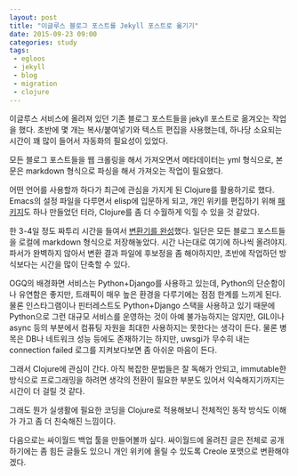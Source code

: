 ```yaml
---
layout: post
title: "이글루스 블로그 포스트를 Jekyll 포스트로 옮기기"
date: 2015-09-23 09:00
categories: study
tags:
 - egloos
 - jekyll
 - blog
 - migration
 - clojure
---
```


이글루스 서비스에 올려져 있던 기존 블로그 포스트들을 jekyll 포스트로 옮겨오는 작업을 했다. 초반에 몇 개는 복사/붙여넣기와 텍스트 편집을 사용했는데, 하나당 소요되는 시간이 꽤 많이 들어서 자동화의 필요성이 있었다.

모든 블로그 포스트들을 웹 크롤링을 해서 가져오면서 메타데이터는 yml 형식으로, 본문은 markdown 형식으로 파싱을 해서 가져오는 작업이 필요했다.

어떤 언어를 사용할까 하다가 최근에 관심을 가지게 된 Clojure를 활용하기로 했다. Emacs의 설정 파일을 다루면서 elisp에 입문하게 되고, 개인 위키를 편집하기 위해 [패키지](http://github.com/toracle/moinrpc-mode)도 하나 만들었던 터라, Clojure를 좀 더 수월하게 익힐 수 있을 것 같았다.

한 3-4일 정도 짜투리 시간을 들여서 [변환기를 완성](http://github.com/toracle/clj-egloos-to-jekyll)했다. 일단은 모든 블로그 포스트들을 로컬에 markdown 형식으로 저장해놓았다. 시간 나는대로 여기에 하나씩 올려야지. 파서가 완벽하지 않아서 변환 결과 파일에 후보정을 좀 해야하지만, 초반에 작업하던 방식보다는 시간을 많이 단축할 수 있다.

OGQ의 배경화면 서비스는 Python+Django를 사용하고 있는데, Python의 단순함이나 유연함은 좋지만, 트래픽이 매우 높은 환경을 다루기에는 점점 한계를 느끼게 된다. 물론 인스타그램이나 핀터레스트도 Python+Django 스택을 사용하고 있기 때문에 Python으로 그런 대규모 서비스를 운영하는 것이 아예 불가능하지는 않지만, GIL이나 async 등의 부분에서 컴퓨팅 자원을 최대한 사용하지는 못한다는 생각이 든다. 물론 병목은 DB나 네트워크 성능 등에도 존재하기는 하지만, uwsgi가 무수히 내는 connection failed 로그를 지켜보다보면 좀 아쉬운 마음이 든다.

그래서 Clojure에 관심이 간다. 아직 복잡한 문법들은 잘 독해가 안되고, immutable한 방식으로 프로그래밍을 하려면 생각의 전환이 필요한 부분도 있어서 익숙해지기까지는 시간이 더 걸릴 것 같다.

그래도 뭔가 실생활에 필요한 코딩을 Clojure로 적용해보니 전체적인 동작 방식도 이해가 가고 좀 더 친숙해진 느낌이다.

다음으로는 싸이월드 백업 툴을 만들어볼까 싶다. 싸이월드에 올려진 글은 전체로 공개하기에는 좀 힘든 글들도 있으니 개인 위키에 올릴 수 있도록 Creole 포맷으로 변환해야겠다.

